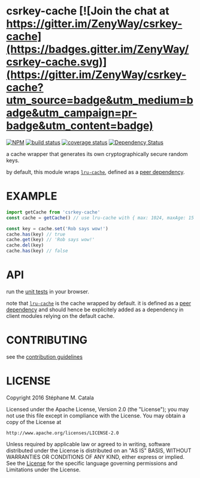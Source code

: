 # csrkey-cache [![Join the chat at https://gitter.im/ZenyWay/csrkey-cache](https://badges.gitter.im/ZenyWay/csrkey-cache.svg)](https://gitter.im/ZenyWay/csrkey-cache?utm_source=badge&utm_medium=badge&utm_campaign=pr-badge&utm_content=badge)
[![NPM](https://nodei.co/npm/csrkey-cache.png?compact=true)](https://nodei.co/npm/csrkey-cache/)
[![build status](https://travis-ci.org/ZenyWay/csrkey-cache.svg?branch=master)](https://travis-ci.org/ZenyWay/csrkey-cache)
[![coverage status](https://coveralls.io/repos/github/ZenyWay/csrkey-cache/badge.svg?branch=master)](https://coveralls.io/github/ZenyWay/csrkey-cache)
[![Dependency Status](https://gemnasium.com/badges/github.com/ZenyWay/csrkey-cache.svg)](https://gemnasium.com/github.com/ZenyWay/csrkey-cache)

a cache wrapper that generates its own cryptographically secure random keys.

by default, this module wraps [`lru-cache`](https://www.npmjs.com/package/lru-cache),
defined as a [peer dependency](https://docs.npmjs.com/files/package.json#peerdependencies).

# <a name="example"></a> EXAMPLE
```javascript
import getCache from 'csrkey-cache'
const cache = getCache() // use lru-cache with { max: 1024, maxAge: 15 * 60 * 1000 } defaults

const key = cache.set('Rob says wow!')
cache.has(key) // true
cache.get(key) // 'Rob says wow!'
cache.del(key)
cache.has(key) // false
```

# <a name="api"></a> API
run the [unit tests](https://cdn.rawgit.com/ZenyWay/csrkey-cache/v1.1.0/spec/web/index.html)
in your browser.

note that [`lru-cache`](https://www.npmjs.com/package/lru-cache)
is the cache wrapped by default.
it is defined as a
[peer dependency](https://docs.npmjs.com/files/package.json#peerdependencies)
and should hence be explicitely added as a dependency in client modules
relying on the default cache.

# <a name="contributing"></a> CONTRIBUTING
see the [contribution guidelines](./CONTRIBUTING.md)

# <a name="license"></a> LICENSE
Copyright 2016 Stéphane M. Catala

Licensed under the Apache License, Version 2.0 (the "License");
you may not use this file except in compliance with the License.
You may obtain a copy of the License at

    http://www.apache.org/licenses/LICENSE-2.0

Unless required by applicable law or agreed to in writing, software
distributed under the License is distributed on an "AS IS" BASIS,
WITHOUT WARRANTIES OR CONDITIONS OF ANY KIND, either express or implied.
See the [License](./LICENSE) for the specific language governing permissions and
Limitations under the License.
